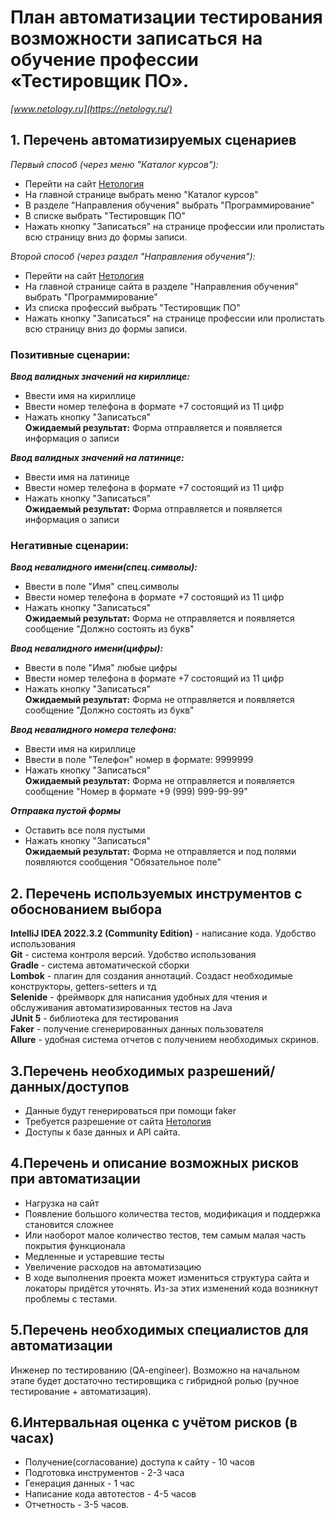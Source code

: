 # План автоматизации тестирования возможности записаться на обучение профессии «Тестировщик ПО».
*[www.netology.ru](https://netology.ru/)*


## 1. Перечень автоматизируемых сценариев
*Первый способ (через меню "Каталог курсов"):*
- Перейти на сайт [Нетология](https://netology.ru/)
- На главной странице выбрать меню "Каталог курсов"
- В разделе "Направления обучения" выбрать "Программирование"
- В списке выбрать "Тестировщик ПО"
- Нажать кнопку "Записаться" на странице профессии или пролистать всю страницу вниз до формы записи. 

*Второй способ (через раздел "Направления обучения"):*
- Перейти на сайт [Нетология](https://netology.ru/)
- На главной странице сайта в разделе "Направления обучения" выбрать "Программирование"
- Из списка профессий выбрать "Тестировщик ПО"
- Нажать кнопку "Записаться" на странице профессии или пролистать всю страницу вниз до формы записи.


### Позитивные сценарии:
***Ввод валидных значений на кириллице:***
- Ввести имя на кириллице
- Ввести номер телефона в формате +7 состоящий из 11 цифр
- Нажать кнопку "Записаться"  
**Ожидаемый результат:** Форма отправляется и появляется информация о записи

***Ввод валидных значений на латинице:***
- Ввести имя на латинице
- Ввести номер телефона в формате +7 состоящий из 11 цифр
- Нажать кнопку "Записаться"  
**Ожидаемый результат:** Форма отправляется и появляется информация о записи

### Негативные сценарии:

***Ввод невалидного имени(спец.символы):***
- Ввести в поле "Имя" спец.символы
- Ввести номер телефона в формате +7 состоящий из 11 цифр
- Нажать кнопку "Записаться"  
**Ожидаемый результат:** Форма не отправляется и появляется сообщение "Должно состоять из букв"

***Ввод невалидного имени(цифры):***
- Ввести в поле "Имя" любые цифры
- Ввести номер телефона в формате +7 состоящий из 11 цифр
- Нажать кнопку "Записаться"  
**Ожидаемый результат:** Форма не отправляется и появляется сообщение "Должно состоять из букв"

***Ввод невалидного номера телефона:***
- Ввести имя на кириллице
- Ввести в поле "Телефон" номер в формате: 9999999
- Нажать кнопку "Записаться"  
**Ожидаемый результат:** Форма не отправляется и появляется сообщение "Номер в формате +9 (999) 999-99-99"

***Отправка пустой формы***
- Оставить все поля пустыми
- Нажать кнопку "Записаться"  
**Ожидаемый результат:** Форма не отправляется и под полями появляются сообщения "Обязательное поле"

## 2. Перечень используемых инструментов с обоснованием выбора
**IntelliJ IDEA 2022.3.2 (Community Edition)** - написание кода. Удобство использования  
**Git** - система контроля версий. Удобство использования  
**Gradle** - система автоматической сборки  
**Lombok** - плагин для создания аннотаций. Создаст необходимые конструкторы, getters-setters и тд  
**Selenide** - фреймворк для написания удобных для чтения и обслуживания автоматизированных тестов на Java  
**JUnit 5** - библиотека для тестирования  
**Faker** - получение сгенерированных данных пользователя  
**Allure** - удобная система отчетов с получением необходимых скринов.  

## 3.Перечень необходимых разрешений/данных/доступов
- Данные будут генерироваться при помощи faker
- Требуется разрешение от сайта [Нетология](https://netology.ru/)
- Доступы к базе данных и API сайта.

## 4.Перечень и описание возможных рисков при автоматизации
- Нагрузка на сайт
- Появление большого количества тестов, модификация и поддержка становится сложнее
- Или наоборот малое количество тестов, тем самым малая часть покрытия функционала
- Медленные и устаревшие тесты
- Увеличение расходов на автоматизацию
- В ходе выполнения проекта может измениться структура сайта и локаторы придётся уточнять. Из-за этих изменений кода возникнут проблемы с тестами.


## 5.Перечень необходимых специалистов для автоматизации
Инженер по тестированию (QA-engineer). Возможно на начальном этапе будет достаточно тестировщика с гибридной ролью (ручное тестирование + автоматизация).

## 6.Интервальная оценка с учётом рисков (в часах)
- Получение(согласование) доступа к сайту - 10 часов
- Подготовка инструментов - 2-3 часа
- Генерация данных - 1 час
- Написание кода автотестов - 4-5 часов
- Отчетность - 3-5 часов.


